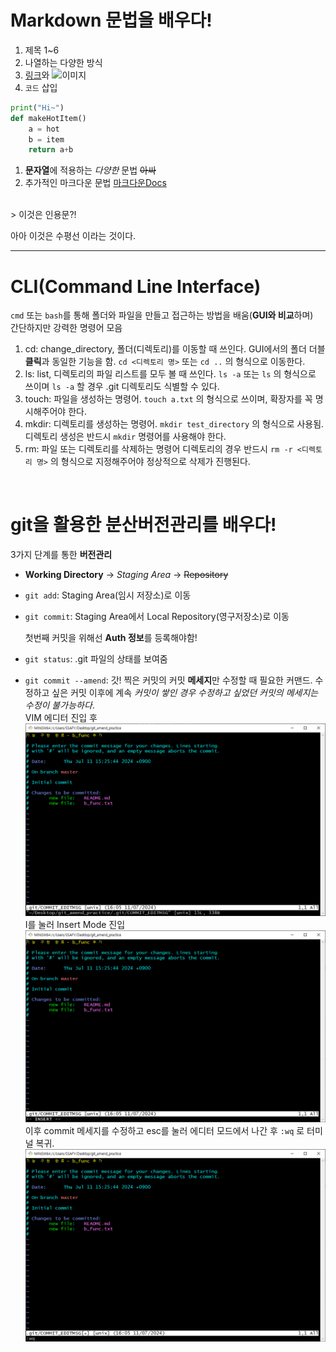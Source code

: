 # Markdown 문법을 배우다!
1. 제목 1~6
2. 나열하는 다양한 방식
3. [링크](https://naver.com)와 ![이미지](https://health.chosun.com/site/data/img_dir/2020/05/07/2020050702573_0.jpg)
4. `코드` 삽입 
```python
print("Hi~")
def makeHotItem() 
    a = hot
    b = item
    return a+b
```
1. **문자열**에 적용하는 *다양한* 문법 ~~아싸~~
2. 추가적인 마크다운 문법 [마크다운Docs](https://www.markdownguide.org/basic-syntax/)
<br>
> 이것은 인용문?!  

아아 이것은 수평선 이라는 것이다.  

---
# CLI(Command Line Interface)
`cmd` 또는 `bash`를 통해 폴더와 파일을 만들고 접근하는 방법을 배움(**GUI와 비교**하며)  
간단하지만 강력한 명령어 모음  
   1. cd: change_directory, 폴더(디렉토리)를 이동할 때 쓰인다. GUI에서의 폴더 더블**클릭**과 동일한 기능을 함.
   `cd <디렉토리 명>` 또는 `cd ..` 의 형식으로 이동한다. 
   2. ls: list, 디렉토리의 파일 리스트를 모두 볼 때 쓰인다.
   `ls -a` 또는 `ls` 의 형식으로 쓰이며 `ls -a` 할 경우 .git 디렉토리도 식별할 수 있다.
   3. touch: 파일을 생성하는 명령어.
   `touch a.txt` 의 형식으로 쓰이며, 확장자를 꼭 명시해주어야 한다.
   4. mkdir: 디렉토리를 생성하는 명령어.
   `mkdir test_directory` 의 형식으로 사용됨. 디렉토리 생성은 반드시 `mkdir` 명령어를 사용해야 한다.  
   5. rm: 파일 또는 디렉토리를 삭제하는 명령어
   디렉토리의 경우 반드시 `rm -r <디렉토리 명>` 의 형식으로 지정해주어야 정상적으로 삭제가 진행된다.   
<br>

# git을 활용한 분산버전관리를 배우다!

   3가지 단계를 통한 **버전관리**
   - **Working Directory** -> *Staging Area* -> ~~Repository~~
   - `git add`: Staging Area(임시 저장소)로 이동
   - `git commit`: Staging Area에서 Local Repository(영구저장소)로 이동

        첫번째 커밋을 위해선 **Auth 정보**를 등록해야함!
   - `git status`:  .git 파일의 상태를 보여줌
   - `git commit --amend`: 갓! 찍은 커밋의 커밋 **메세지**만 수정할 때 필요한 커맨드. 수정하고 싶은 커밋 이후에 계속 *커밋이 쌓인 경우 수정하고 싶었던 커밋의 메세지는 수정이 불가능하다*.  
    VIM 에디터 진입 후
    ![](./images/2024-07-11-16-05-44.png) 
    I를 눌러 Insert Mode 진입
     ![](./images/2024-07-11-16-08-16.png)
    이후 commit 메세지를 수정하고 esc를 눌러 에디터 모드에서 나간 후 `:wq` 로 터미널 복귀.
    ![](./images/image.png)

<br>
